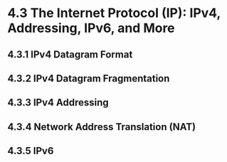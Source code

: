 # 4.3 The Internet Protocol (IP): IPv4, Addressing, IPv6, and More

## 4.3.1 IPv4 Datagram Format


## 4.3.2 IPv4 Datagram Fragmentation


## 4.3.3 IPv4 Addressing


## 4.3.4 Network Address Translation (NAT)


## 4.3.5 IPv6 